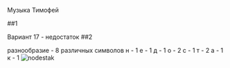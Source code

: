 Музыка Тимофей 

##1

Вариант 17 - недостаток
##2

разнообразие - 8 различных символов
н - 1
е - 1
д - 1
о - 2
с - 1
т - 2
а - 1
к - 1
![nodestak](https://github.com/user-attachments/assets/67846219-a2e7-4ecf-b664-157a8a9e1735)




